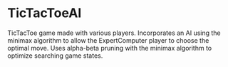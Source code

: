 # TicTacToeAI

TicTacToe game made with various players. Incorporates an AI using the minimax algorithm to allow the ExpertComputer player to choose the optimal move. Uses alpha-beta pruning with the minimax algorithm to optimize searching game states.
